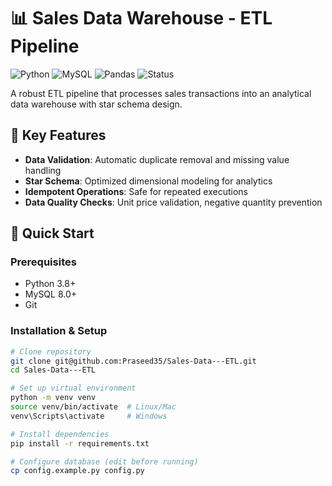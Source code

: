 # 📊 Sales Data Warehouse - ETL Pipeline

![Python](https://img.shields.io/badge/Python-3.8%2B-blue)
![MySQL](https://img.shields.io/badge/MySQL-8.0%2B-orange)
![Pandas](https://img.shields.io/badge/Pandas-1.3%2B-yellowgreen)
![Status](https://img.shields.io/badge/Status-Production%20Ready-brightgreen)

A robust ETL pipeline that processes sales transactions into an analytical data warehouse with star schema design.

## 🌟 Key Features
- **Data Validation**: Automatic duplicate removal and missing value handling
- **Star Schema**: Optimized dimensional modeling for analytics
- **Idempotent Operations**: Safe for repeated executions
- **Data Quality Checks**: Unit price validation, negative quantity prevention

## 🚀 Quick Start

### Prerequisites
- Python 3.8+
- MySQL 8.0+
- Git

### Installation & Setup
```bash
# Clone repository
git clone git@github.com:Praseed35/Sales-Data---ETL.git
cd Sales-Data---ETL

# Set up virtual environment
python -m venv venv
source venv/bin/activate  # Linux/Mac
venv\Scripts\activate     # Windows

# Install dependencies
pip install -r requirements.txt

# Configure database (edit before running)
cp config.example.py config.py
